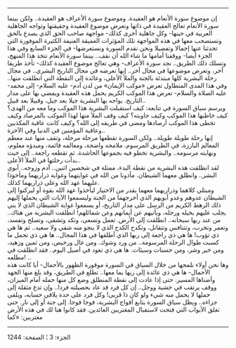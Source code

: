 ------------------------------------------------------------------------

إن موضوع سورة الأنعام هو العقيدة. وموضوع سورة الأعراف هو العقيدة.. ولكن
بينما سورة الأنعام تعالج العقيدة في ذاتها وتعرض موضوع العقيدة وحقيقتها
وتواجه الجاهلية العربية في حينها- وكل جاهلية أخرى كذلك- مواجهة صاحب الحق
الذي يصدع بالحق وتستصحب معها في هذه المواجهة تلك المؤثرات العميقة
العنيفة الكثيرة الموفورة التي تحدثنا عنها إجمالا وتفصيلا ونحن نقدم
السورة ونستعرضها- في الجزء السابع وفي هذا الجزء أيضا- ووقفنا أمامها ما
شاء الله أن نقف.. بينما سورة الأنعام تتخذ هذا المنهج، وتسلك ذلك الطريق..
نجد سورة الأعراف- وهي تعالج موضوع العقيدة كذلك- تأخذ طريقا آخر، وتعرض
موضوعها في مجال آخر.. إنها تعرضه في مجال التاريخ البشري.. في مجال رحلة
البشرية كلها مبتدئة بالجنة والملأ الأعلى، وعائدة إلى النقطة التي انطلقت
منها.. وفي هذا المدى المتطاول تعرض «موكب الإيمان» من لدن آدم- عليه
السلام- إلى محمد- عليه الصلاة والسلام- تعرض هذا الموكب الكريم يحمل هذه
العقيدة ويمضي بها على مدار التاريخ. يواجه بها البشرية جيلا بعد جيل،
وقبيلا بعد قبيل..  
ويرسم سياق السورة في تتابعه: كيف استقبلت البشرية هذا الموكب وما معه من
الهدى؟ كيف خاطبها هذا الموكب وكيف جاوبته؟ كيف وقف الملأ منها لهذا الموكب
بالمرصاد وكيف تخطى هذا الموكب أرصادها ومضى في طريقه إلى الله؟ وكيف كانت
عاقبة المكذبين وعاقبة المؤمنين في الدنيا وفي الآخرة..  
إنها رحلة طويلة طويلة.. ولكن السورة تقطعها مرحلة مرحلة، وتقف منها عند
معظم المعالم البارزة، في الطريق المرسوم. ملامحه واضحة، ومعالمه قائمة،
ومبدؤه معلوم، ونهايته مرسومة.. والبشرية تخطو فيه بجموعها الحاشدة. ثم
تقطعه راجعة.. إلى حيث بدأت رحلتها في الملأ الأعلى..  
لقد انطلقت هذه البشرية من نقطة البدء، ممثلة في شخصين اثنين.. آدم وزوجه..
أبوي البشر.. وانطلق معهما الشيطان. مأذونا من الله في غوايتهما وغواية
ذراريهما ومأخوذا عليهما عهد الله وعلى ذراريهما كذلك.  
ومبتلي كلاهما وذراريهما معهما بقدر من الاختيار ليأخذوا عهد الله بقوة أو
ليركنوا إلى الشيطان عدوهم وعدو أبويهم الذي أخرجهما من الجنة وليسمعوا
الآيات التي يحملها إليهم ذلك الرهط الكريم من الرسل على مدار التاريخ، أو
يسمعوا غواية الشيطان الذي لا يني يجلب عليهم بخيله ورجله، ويأتيهم عن
أيمانهم وعن شمائلهم! انطلقت البشرية من هناك.. من عند ربها سبحانه..
انطلقت إلى الأرض. تعمل وتسعى، وتكد وتشقى، وتصلح وتفسد، وتعمر وتخرب،
وتتنافس وتتقاتل، وتكدح الكدح الذي لا ينجو منه شقي ولا سعيد.. ثم ها هي ذي
تؤوب! ها هي ذي راجعة إلى ربها الذي أطلقها في هذا المجال.. ها هي ذي تحمل
ما كسبت طوال الرحلة المرسومة.. من ورد وشوك. ومن غال ورخيص، ومن ثمين
وزهيد، ومن خير وشر، ومن حسنات وسيئات. ها هي ذي تعود في أصيل اليوم.. فقد
انطلقت في مطلعه! ..  
وها نحن أولاء نلمحها من خلال السياق في السورة موقورة الظهور بالأحمال-
أيا كانت هذه الأحمال- ها هي ذي عائدة إلى ربها بما معها.. تظلع في الطريق،
وقد بلغ منها الجهد وأضناها المسير. حتى إذا عادت إلى نقطة المنطلق وضع كل
منها حمله أمام الميزان، ووقف يرتقب في خشية ووجل.. إن كل فرد قد عاد
بحصيلته فردا.. وإن تدع مثقلة إلى حملها لا يحمل منه شيء ولو كان ذا قربى!
وكل فرد على حدة يلاقي حسابه، ويلقى جزاءه.. ويظل سياق السورة يتابع أفواج
البشرية، فوجا فوجا. إلى جنة أو إلى نار. حتى تغلق الأبواب التي فتحت
لاستقبال المغتربين العائدين. فقد كانوا هنا لك في هذه الأرض مغتربين: «كما

------------------------------------------------------------------------

الجزء: 3 ¦ الصفحة: 1244
